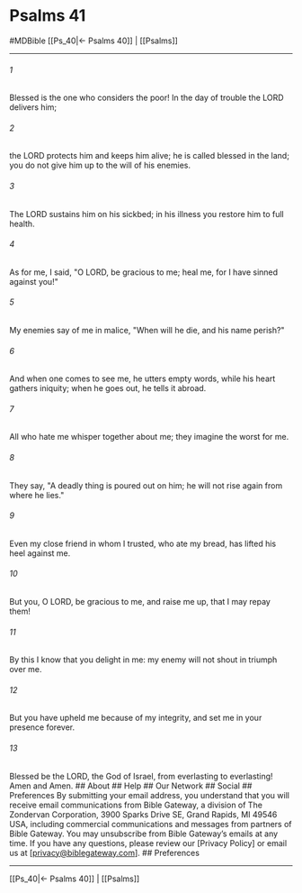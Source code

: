 # Psalms 41
#MDBible
[[Ps_40|← Psalms 40]] | [[Psalms]]

***






###### 1 


Blessed is the one who considers the poor! In the day of trouble the LORD delivers him; 





###### 2 


the LORD protects him and keeps him alive; he is called blessed in the land; you do not give him up to the will of his enemies. 





###### 3 


The LORD sustains him on his sickbed; in his illness you restore him to full health. 





###### 4 


As for me, I said, "O LORD, be gracious to me; heal me, for I have sinned against you!" 





###### 5 


My enemies say of me in malice, "When will he die, and his name perish?" 





###### 6 


And when one comes to see me, he utters empty words, while his heart gathers iniquity; when he goes out, he tells it abroad. 





###### 7 


All who hate me whisper together about me; they imagine the worst for me. 





###### 8 


They say, "A deadly thing is poured out on him; he will not rise again from where he lies." 





###### 9 


Even my close friend in whom I trusted, who ate my bread, has lifted his heel against me. 





###### 10 


But you, O LORD, be gracious to me, and raise me up, that I may repay them! 





###### 11 


By this I know that you delight in me: my enemy will not shout in triumph over me. 





###### 12 


But you have upheld me because of my integrity, and set me in your presence forever. 





###### 13 


Blessed be the LORD, the God of Israel, from everlasting to everlasting! Amen and Amen. ## About ## Help ## Our Network ## Social ## Preferences By submitting your email address, you understand that you will receive email communications from Bible Gateway, a division of The Zondervan Corporation, 3900 Sparks Drive SE, Grand Rapids, MI 49546 USA, including commercial communications and messages from partners of Bible Gateway. You may unsubscribe from Bible Gateway&rsquo;s emails at any time. If you have any questions, please review our [Privacy Policy] or email us at [privacy@biblegateway.com]. ## Preferences

***

[[Ps_40|← Psalms 40]] | [[Psalms]]
